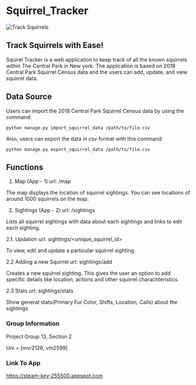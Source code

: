 # Squirrel_Tracker
![Track Squirrels](https://ichef.bbci.co.uk/news/976/cpsprodpb/3AA6/production/_109241051_mediaitem109241050.jpg)

## Track Squirrels with Ease!
Squirel Tracker is a web application to keep track of all the known squirrels within The Central Park in New york. The application is based on 2018 Central Park Squirrel Census data and the users 
can add, update, and view squirrel data.
## Data Source
Users can import the 2018 Central Park Squirrel Census data by using the command:

`python manage.py import_squirrel_data /path/to/file.csv`

Also, users can export the data in csv format with this command:

`python manage.py export_squirrel_data /path/to/file.csv`

## Functions
1. Map (App - 1)
url: /map

The map displays the location of squirrel sightings. You can see locations of around 1000 squirrels on the map.

2. Sightings (App - 2)
url: /sightings

Lists all squirrel sightings with data about each sightings and  links to edit each sighting.

2.1. Updation
url: sightings/<unique_squirrel_id>

To view, edit and update a particular squirrel sighting.

2.2 Adding a new Squirrel
url: sightings/add

Creates a new squirrel sighting. This gives the user an option to add specific details like location, actions and other squirrel charachteristics.

2.3 Stats
url: sightings/stats

Show general stats(Primary Fur Color, Shifts, Location, Calls) about the sightings

### Group Information
Project Group 13, Section 2

Uni = [mvr2126, vm2599]

### Link To App

https://steam-key-255500.appspot.com
